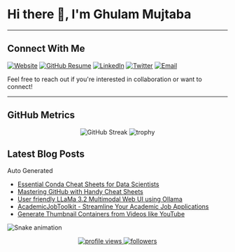 # Hi there 👋, I'm Ghulam Mujtaba

---
## Connect With Me
[![Website](https://img.shields.io/badge/Website-gmujtaba.com-blue?style=flat&logo=google-chrome)](https://gmujtaba.com/)
[![GitHub Resume](https://img.shields.io/badge/GitHub-Resume-blue?logo=github&link=https://resume.github.io/?iamgmujtaba)](https://resume.github.io/?iamgmujtaba)
[![LinkedIn](https://img.shields.io/badge/LinkedIn-iamgmujtaba-blue?style=flat&logo=linkedin)](https://www.linkedin.com/in/iamgmujtaba/)
[![Twitter](https://img.shields.io/badge/Twitter-iamgmujtaba-blue?style=flat&logo=twitter)](https://twitter.com/iamgmujtaba)
[![Email](https://img.shields.io/badge/Email-gmujtaba@ieee.org-red?style=flat&logo=gmail)](mailto:gmujtaba@ieee.org)

Feel free to reach out if you're interested in collaboration or want to connect!

---

## GitHub Metrics
<p align="center">
  <img src="https://github-readme-streak-stats.herokuapp.com/?user=iamgmujtaba&theme=dark" alt="GitHub Streak"/>
  <img src="https://github-profile-trophy.vercel.app/?username=iamgmujtaba&theme=darkhub&row=1" alt="trophy"/>
</p>



## Latest Blog Posts
Auto Generated
<!-- BLOG-POST-LIST:START -->
- [Essential Conda Cheat Sheets for Data Scientists](https://gmujtaba.com/blog/2024/essential-conda-cheat-sheets-for-data-scientists/)
- [Mastering GitHub with Handy Cheat Sheets](https://gmujtaba.com/blog/2024/mastering-github-with-handy-cheat-sheets/)
- [User friendly LLaMa 3.2 Multimodal Web UI using Ollama](https://gmujtaba.com/blog/2024/LLaMa3.2-multimodal-web-ui-using-ollama/)
- [AcademicJobToolkit - Streamline Your Academic Job Applications](https://gmujtaba.com/blog/2024/academic-job-search-toolkit/)
- [Generate Thumbnail Containers from Videos like YouTube](https://gmujtaba.com/blog/2024/generate-thumbnail-containers-from-videos/)
<!-- BLOG-POST-LIST:END -->


![Snake animation](https://cdn.jsdelivr.net/gh/iamgmujtaba/iamgmujtaba@output/github-contribution-grid-snake.svg)

<p align="center">
  <a href="https://github.com/iamgmujtaba">
    <img src="https://komarev.com/ghpvc/?username=iamgmujtaba" alt="profile views" />
  </a>
  <a href="https://github.com/iamgmujtaba?tab=followers">
    <img src="https://img.shields.io/github/followers/iamgmujtaba" alt="followers" />
  </a>
</p>
